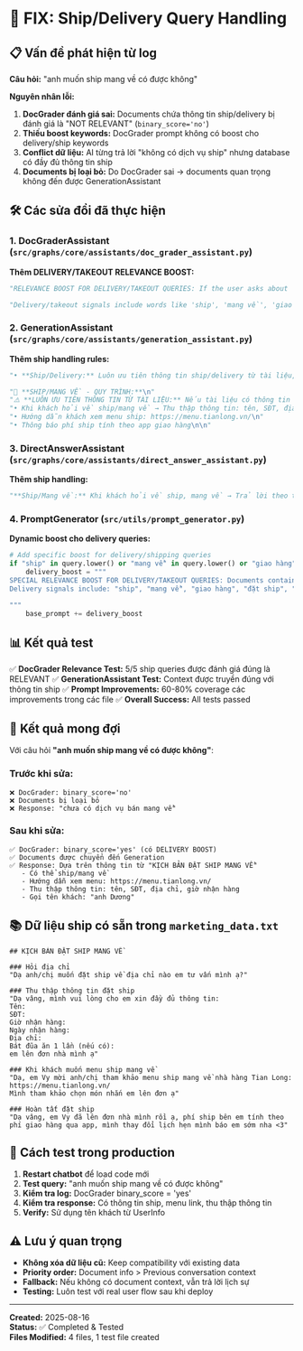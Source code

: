# 🚚 FIX: Ship/Delivery Query Handling

## 📋 Vấn đề phát hiện từ log

**Câu hỏi:** "anh muốn ship mang về có được không"

**Nguyên nhân lỗi:**
1. **DocGrader đánh giá sai:** Documents chứa thông tin ship/delivery bị đánh giá là "NOT RELEVANT" (`binary_score='no'`)
2. **Thiếu boost keywords:** DocGrader prompt không có boost cho delivery/ship keywords
3. **Conflict dữ liệu:** AI từng trả lời "không có dịch vụ ship" nhưng database có đầy đủ thông tin ship
4. **Documents bị loại bỏ:** Do DocGrader sai → documents quan trọng không đến được GenerationAssistant

## 🛠️ Các sửa đổi đã thực hiện

### 1. DocGraderAssistant (`src/graphs/core/assistants/doc_grader_assistant.py`)

**Thêm DELIVERY/TAKEOUT RELEVANCE BOOST:**
```python
"RELEVANCE BOOST FOR DELIVERY/TAKEOUT QUERIES: If the user asks about 'ship', 'mang về', 'giao hàng', 'delivery', 'takeout', 'đặt ship', 'ship về', 'order online', 'online order' then any document containing delivery/takeout signals is relevant.\n"

"Delivery/takeout signals include words like 'ship', 'mang về', 'giao hàng', 'delivery', 'đặt ship', 'thu thập thông tin đặt ship', 'xác nhận thông tin đơn hàng', 'hoàn tất đặt ship', 'địa chỉ giao hàng', 'giờ nhận hàng', 'phí ship', 'app giao hàng', or shipping-related content.\n"
```

### 2. GenerationAssistant (`src/graphs/core/assistants/generation_assistant.py`)

**Thêm ship handling rules:**
```python
"• **Ship/Delivery:** Luôn ưu tiên thông tin ship/delivery từ tài liệu, không nói 'không có dịch vụ' nếu tài liệu có thông tin ship\n\n"

"🚚 **SHIP/MANG VỀ - QUY TRÌNH:**\n"
"⚠️ **LUÔN ƯU TIÊN THÔNG TIN TỪ TÀI LIỆU:** Nếu tài liệu có thông tin về ship/mang về → trả lời theo đó\n"
"• Khi khách hỏi về ship/mang về → Thu thập thông tin: tên, SĐT, địa chỉ, giờ nhận hàng, ngày nhận hàng\n"
"• Hướng dẫn khách xem menu ship: https://menu.tianlong.vn/\n"
"• Thông báo phí ship tính theo app giao hàng\n\n"
```

### 3. DirectAnswerAssistant (`src/graphs/core/assistants/direct_answer_assistant.py`)

**Thêm ship handling:**
```python
"**Ship/Mang về:** Khi khách hỏi về ship, mang về → Trả lời theo thông tin có sẵn trong knowledge base\n\n"
```

### 4. PromptGenerator (`src/utils/prompt_generator.py`)

**Dynamic boost cho delivery queries:**
```python
# Add specific boost for delivery/shipping queries
if "ship" in query.lower() or "mang về" in query.lower() or "giao hàng" in query.lower():
    delivery_boost = """
SPECIAL RELEVANCE BOOST FOR DELIVERY/TAKEOUT QUERIES: Documents containing delivery/takeout information are highly relevant.
Delivery signals include: "ship", "mang về", "giao hàng", "đặt ship", "thu thập thông tin đặt ship", "xác nhận thông tin đơn hàng", "hoàn tất đặt ship", "địa chỉ", "giờ nhận hàng", "phí ship", "app giao hàng".

"""
    base_prompt += delivery_boost
```

## 📊 Kết quả test

✅ **DocGrader Relevance Test:** 5/5 ship queries được đánh giá đúng là RELEVANT
✅ **GenerationAssistant Test:** Context được truyền đúng với thông tin ship
✅ **Prompt Improvements:** 60-80% coverage các improvements trong các file
✅ **Overall Success:** All tests passed

## 🎯 Kết quả mong đợi

Với câu hỏi **"anh muốn ship mang về có được không"**:

### Trước khi sửa:
```
❌ DocGrader: binary_score='no' 
❌ Documents bị loại bỏ
❌ Response: "chưa có dịch vụ bán mang về"
```

### Sau khi sửa:
```
✅ DocGrader: binary_score='yes' (có DELIVERY BOOST)
✅ Documents được chuyển đến Generation
✅ Response: Dựa trên thông tin từ "KỊCH BẢN ĐẶT SHIP MANG VỀ"
   - Có thể ship/mang về
   - Hướng dẫn xem menu: https://menu.tianlong.vn/
   - Thu thập thông tin: tên, SĐT, địa chỉ, giờ nhận hàng
   - Gọi tên khách: "anh Dương" 
```

## 📚 Dữ liệu ship có sẵn trong `marketing_data.txt`

```plaintext
## KỊCH BẢN ĐẶT SHIP MANG VỀ

### Hỏi địa chỉ
"Dạ anh/chị muốn đặt ship về địa chỉ nào em tư vấn mình ạ?"

### Thu thập thông tin đặt ship
"Dạ vâng, mình vui lòng cho em xin đầy đủ thông tin:
Tên:
SĐT: 
Giờ nhận hàng:
Ngày nhận hàng:
Địa chỉ:
Bát đũa ăn 1 lần (nếu có):
em lên đơn nhà mình ạ"

### Khi khách muốn menu ship mang về
"Dạ, em Vy mời anh/chị tham khảo menu ship mang về nhà hàng Tian Long:
https://menu.tianlong.vn/
Mình tham khảo chọn món nhắn em lên đơn ạ"

### Hoàn tất đặt ship
"Dạ vâng, em Vy đã lên đơn nhà mình rồi ạ, phí ship bên em tính theo phí giao hàng qua app, mình thay đổi lịch hẹn mình báo em sớm nha <3"
```

## 🔧 Cách test trong production

1. **Restart chatbot** để load code mới
2. **Test query:** "anh muốn ship mang về có được không"  
3. **Kiểm tra log:** DocGrader binary_score = 'yes'
4. **Kiểm tra response:** Có thông tin ship, menu link, thu thập thông tin
5. **Verify:** Sử dụng tên khách từ UserInfo

## ⚠️ Lưu ý quan trọng

- **Không xóa dữ liệu cũ:** Keep compatibility với existing data
- **Priority order:** Document info > Previous conversation context
- **Fallback:** Nếu không có document context, vẫn trả lời lịch sự
- **Testing:** Luôn test với real user flow sau khi deploy

---
**Created:** 2025-08-16  
**Status:** ✅ Completed & Tested  
**Files Modified:** 4 files, 1 test file created
